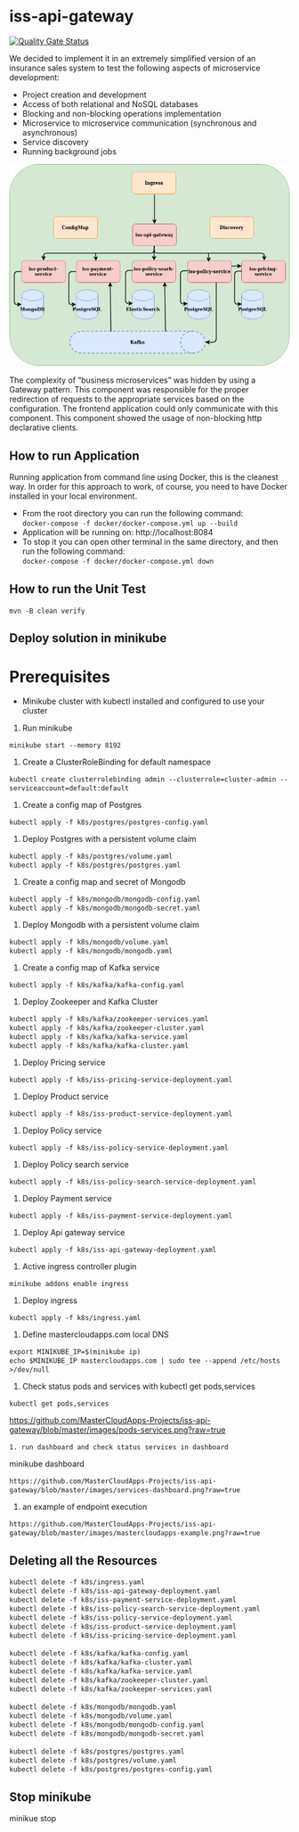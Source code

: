 # iss-api-gateway

[![Quality Gate Status](https://sonarcloud.io/api/project_badges/measure?project=iss-api-gateway&metric=alert_status)](https://sonarcloud.io/dashboard?id=iss-api-gateway)

We decided to implement it in an extremely simplified version of an insurance sales system to test the following aspects of microservice development:

* Project creation and development
* Access of both relational and NoSQL databases
* Blocking and non-blocking operations implementation
* Microservice to microservice communication (synchronous and asynchronous)
* Service discovery
* Running background jobs

![Architecture](https://github.com/MasterCloudApps-Projects/iss-api-gateway/blob/master/images/iss-architecture.jpg?raw=true)

The complexity of “business microservices” was hidden by using a Gateway pattern. This component was responsible for the proper redirection of requests to the appropriate services based on the configuration. The frontend application could only communicate with this component. This component showed the usage of non-blocking http declarative clients.

## How to run Application

Running application from command line using Docker, this is the cleanest way.
In order for this approach to work, of course, you need to have Docker installed in your local environment.

* From the root directory you can run the following command:<br/>
    ```docker-compose -f docker/docker-compose.yml up --build```
* Application will be running on: http://localhost:8084
* To stop it you can open other terminal in the same directory, and then run the following command:<br/>
    ```docker-compose -f docker/docker-compose.yml down```

## How to run the Unit Test

```mvn -B clean verify```

## Deploy solution in minikube

# Prerequisites

- Minikube cluster with kubectl installed and configured to use your cluster

1. Run minikube
```
minikube start --memory 8192
```
1. Create a ClusterRoleBinding for default namespace
```
kubectl create clusterrolebinding admin --clusterrole=cluster-admin --serviceaccount=default:default
```
1. Create a config map of Postgres
```
kubectl apply -f k8s/postgres/postgres-config.yaml
```
1. Deploy Postgres with a persistent volume claim
```
kubectl apply -f k8s/postgres/volume.yaml
kubectl apply -f k8s/postgres/postgres.yaml
```
1. Create a config map and secret of Mongodb
```
kubectl apply -f k8s/mongodb/mongodb-config.yaml
kubectl apply -f k8s/mongodb/mongodb-secret.yaml
```
1. Deploy Mongodb with a persistent volume claim
```
kubectl apply -f k8s/mongodb/volume.yaml
kubectl apply -f k8s/mongodb/mongodb.yaml
```
1. Create a config map of Kafka service
```
kubectl apply -f k8s/kafka/kafka-config.yaml
```
1. Deploy Zookeeper and Kafka Cluster
```
kubectl apply -f k8s/kafka/zookeeper-services.yaml
kubectl apply -f k8s/kafka/zookeeper-cluster.yaml
kubectl apply -f k8s/kafka/kafka-service.yaml
kubectl apply -f k8s/kafka/kafka-cluster.yaml
```
1. Deploy Pricing service
```
kubectl apply -f k8s/iss-pricing-service-deployment.yaml
```
1. Deploy Product service
```
kubectl apply -f k8s/iss-product-service-deployment.yaml
```
1. Deploy Policy service
```
kubectl apply -f k8s/iss-policy-service-deployment.yaml
```
1. Deploy Policy search service
```
kubectl apply -f k8s/iss-policy-search-service-deployment.yaml
```
1. Deploy Payment service
```
kubectl apply -f k8s/iss-payment-service-deployment.yaml
```
1. Deploy Api gateway service
```
kubectl apply -f k8s/iss-api-gateway-deployment.yaml
```
1. Active ingress controller plugin
```
minikube addons enable ingress
```
1. Deploy ingress
```
kubectl apply -f k8s/ingress.yaml
```
1. Define mastercloudapps.com local DNS
```
export MINIKUBE_IP=$(minikube ip)
echo $MINIKUBE_IP mastercloudapps.com | sudo tee --append /etc/hosts >/dev/null
```
1. Check status pods and services with kubectl get pods,services
```
kubectl get pods,services
```
https://github.com/MasterCloudApps-Projects/iss-api-gateway/blob/master/images/pods-services.png?raw=true
```
1. run dashboard and check status services in dashboard
```
minikube dashboard
```
https://github.com/MasterCloudApps-Projects/iss-api-gateway/blob/master/images/services-dashboard.png?raw=true
```
1. an example of endpoint execution
```
https://github.com/MasterCloudApps-Projects/iss-api-gateway/blob/master/images/mastercloudapps-example.png?raw=true
```

## Deleting all the Resources
```
kubectl delete -f k8s/ingress.yaml
kubectl delete -f k8s/iss-api-gateway-deployment.yaml
kubectl delete -f k8s/iss-payment-service-deployment.yaml
kubectl delete -f k8s/iss-policy-search-service-deployment.yaml
kubectl delete -f k8s/iss-policy-service-deployment.yaml
kubectl delete -f k8s/iss-product-service-deployment.yaml
kubectl delete -f k8s/iss-pricing-service-deployment.yaml

kubectl delete -f k8s/kafka/kafka-config.yaml
kubectl delete -f k8s/kafka/kafka-cluster.yaml
kubectl delete -f k8s/kafka/kafka-service.yaml
kubectl delete -f k8s/kafka/zookeeper-cluster.yaml
kubectl delete -f k8s/kafka/zookeeper-services.yaml

kubectl delete -f k8s/mongodb/mongodb.yaml
kubectl delete -f k8s/mongodb/volume.yaml
kubectl delete -f k8s/mongodb/mongodb-config.yaml
kubectl delete -f k8s/mongodb/mongodb-secret.yaml

kubectl delete -f k8s/postgres/postgres.yaml
kubectl delete -f k8s/postgres/volume.yaml
kubectl delete -f k8s/postgres/postgres-config.yaml

```
## Stop minikube
minikue stop